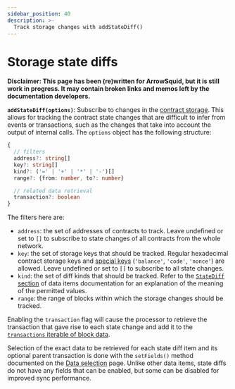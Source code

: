 ```yaml
---
sidebar_position: 40
description: >-
  Track storage changes with addStateDiff()
---
```


# Storage state diffs

**Disclaimer: This page has been (re)written for ArrowSquid, but it is still work in progress. It may contain broken links and memos left by the documentation developers.**

[//]: # (???? Consider replacing the coinsbench link with something else. The article is good, but I'm not sure it's a good idea to use it here.)

[//]: # (!!!! Remove the /arrowsquid prefixes once the release becomes stable)

**`addStateDiff(options)`**: Subscribe to changes in the [contract storage](https://coinsbench.com/solidity-layout-and-access-of-storage-variables-simply-explained-1ce964d7c738). This allows for tracking the contract state changes that are difficult to infer from events or transactions, such as the changes that take into account the output of internal calls. The `options` object has the following structure:
```typescript
{
  // filters
  address?: string[]
  key?: string[]
  kind?: ('=' | '+' | '*' | '-')[]
  range?: {from: number, to?: number}

  // related data retrieval
  transaction?: boolean
}
```
The filters here are:
+ `address`: the set of addresses of contracts to track. Leave undefined or set to `[]` to subscribe to state changes of all contracts from the whole network.
+ `key`: the set of storage keys that should be tracked. Regular hexadecimal contract storage keys and [special keys](/arrowsquid/evm-indexing/context-interfaces/#statediff) (`'balance'`, `'code'`, `'nonce'`) are allowed. Leave undefined or set to `[]` to subscribe to all state changes.
+ `kind`: the set of diff kinds that should be tracked. Refer to the [`StateDiff` section](/arrowsquid/evm-indexing/context-interfaces/#statediff) of data items documentation for an explanation of the meaning of the permitted values.
+ `range`: the range of blocks within which the storage changes should be tracked.

[//]: # (!!!! Update when the filter set stabilizes)

Enabling the `transaction` flag will cause the processor to retrieve the transaction that gave rise to each state change and add it to the [`transactions` iterable of block data](/arrowsquid/evm-indexing/context-interfaces/#blockdata).

[//]: # (???? Check whether the final version adds the transaction to the items, too)
[//]: # (???? Check that the statement about all fields being disable-only for state diffs still holds in the final version)

Selection of the exact data to be retrieved for each state diff item and its optional parent transaction is done with the `setFields()` method documented on the [Data selection](../data-selection) page. Unlike other data items, state diffs do not have any fields that can be enabled, but some can be disabled for improved sync performance.

[//]: # (!!!! Add example)
